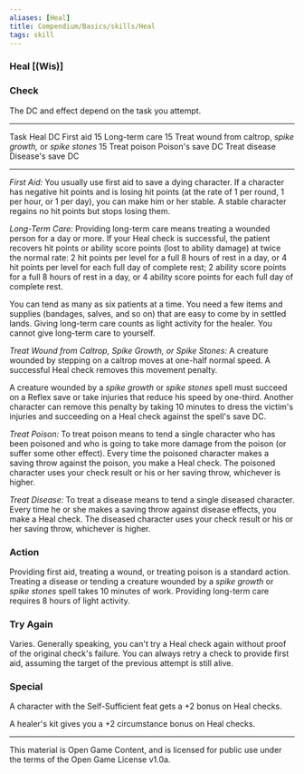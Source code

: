 ```yaml
---
aliases: [Heal]
title: Compendium/Basics/skills/Heal
tags: skill
---
```

### Heal [(Wis)]

### Check
The DC and effect depend on the task you attempt.

  ------------------------------------------------------------- -------------------
  Task Heal                                                     DC
  First aid                                                     15
  Long-term care                                                15
  Treat wound from caltrop, *spike growth,* or *spike stones*   15
  Treat poison                                                  Poison's save DC
  Treat disease                                                 Disease's save DC
  ------------------------------------------------------------- -------------------

*First Aid:* You usually use first aid to save a dying character. If a
character has negative hit points and is losing hit points (at the rate
of 1 per round, 1 per hour, or 1 per day), you can make him or her
stable. A stable character regains no hit points but stops losing them.

*Long-Term Care:* Providing long-term care means treating a wounded
person for a day or more. If your Heal check is successful, the patient
recovers hit points or ability score points (lost to ability damage) at
twice the normal rate: 2 hit points per level for a full 8 hours of rest
in a day, or 4 hit points per level for each full day of complete rest;
2 ability score points for a full 8 hours of rest in a day, or 4 ability
score points for each full day of complete rest.

You can tend as many as six patients at a time. You need a few items and
supplies (bandages, salves, and so on) that are easy to come by in
settled lands. Giving long-term care counts as light activity for the
healer. You cannot give long-term care to yourself.

*Treat Wound from Caltrop, Spike Growth, or Spike Stones:* A creature
wounded by stepping on a caltrop moves at one-half normal speed. A
successful Heal check removes this movement penalty.

A creature wounded by a *spike growth* or *spike stones* spell must
succeed on a Reflex save or take injuries that reduce his speed by
one-third. Another character can remove this penalty by taking 10
minutes to dress the victim's injuries and succeeding on a Heal check
against the spell's save DC.

*Treat Poison:* To treat poison means to tend a single character who has
been poisoned and who is going to take more damage from the poison (or
suffer some other effect). Every time the poisoned character makes a
saving throw against the poison, you make a Heal check. The poisoned
character uses your check result or his or her saving throw, whichever
is higher.

*Treat Disease:* To treat a disease means to tend a single diseased
character. Every time he or she makes a saving throw against disease
effects, you make a Heal check. The diseased character uses your check
result or his or her saving throw, whichever is higher.

### Action
Providing first aid, treating a wound, or treating poison is
a standard action. Treating a disease or tending a creature wounded by a
*spike growth* or *spike stones* spell takes 10 minutes of work.
Providing long-term care requires 8 hours of light activity.

### Try Again
Varies. Generally speaking, you can't try a Heal check
again without proof of the original check's failure. You can always
retry a check to provide first aid, assuming the target of the previous
attempt is still alive.

### Special
A character with the Self-Sufficient feat gets a +2 bonus
on Heal checks.

A healer's kit gives you a +2 circumstance bonus on Heal checks.

---

This material is Open Game Content, and is licensed for public use under
the terms of the Open Game License v1.0a.
